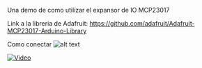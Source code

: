 Una demo de como utilizar el expansor de IO MCP23017

Link a la libreria de Adafruit: https://github.com/adafruit/Adafruit-MCP23017-Arduino-Library

Como conectar
![alt text](https://raw.githubusercontent.com/gsampallo/demo_mcp23017/master/mc23017.png "Como conectar")

[![Video](https://img.youtube.com/vi/2ozbZoeZDO8/0.jpg)](https://www.youtube.com/watch?v=2ozbZoeZDO8)